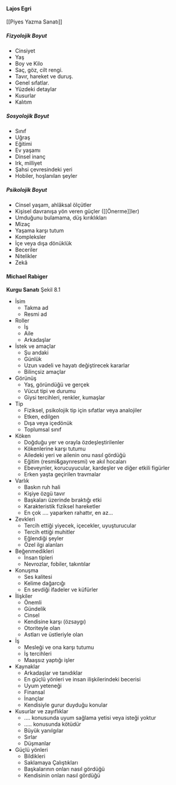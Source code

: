 #### Lajos Egri 
[[Piyes Yazma Sanatı]]
##### Fizyolojik Boyut
- Cinsiyet
- Yaş
- Boy ve Kilo
- Saç, göz, cilt rengi.
- Tavır, hareket ve duruş.
- Genel sıfatlar.
- Yüzdeki detaylar
- Kusurlar
- Kalıtım
##### Sosyolojik Boyut
- Sınıf
- Uğraş
- Eğitimi
- Ev yaşamı
- Dinsel inanç
- Irk, milliyet
- Şahsi çevresindeki yeri
- Hobiler, hoşlanılan şeyler
##### Psikolojik Boyut
- Cinsel yaşam, ahlâksal ölçütler
- Kişisel davranışa yön veren güçler ([[Önerme]]ler)
- Umduğunu bulamama, düş kırıklıkları
- Mizaç
- Yaşama karşı tutum
- Kompleksler
- İçe veya dışa dönüklük
- Beceriler
- Nitelikler
- Zekâ

#### Michael Rabiger 
**Kurgu Sanatı** Şekil 8.1
- İsim
	- Takma ad
	- Resmi ad
- Roller
	- İş
	- Aile
	- Arkadaşlar
- İstek ve amaçlar
	- Şu andaki
	- Günlük
	- Uzun vadeli ve hayatı değiştirecek kararlar
	- Bilinçsiz amaçlar
- Görünüş
	- Yaş, göründüğü ve gerçek
	- Vücut tipi ve durumu
	- Giysi tercihleri, renkler, kumaşlar
- Tip
	- Fiziksel, psikolojik tip için sıfatlar veya analojiler
	- Etken, edilgen
	- Dışa veya içedönük
	- Toplumsal sınıf
- Köken
	- Doğduğu yer ve orayla özdeşleştirilenler
	- Kökenlerine karşı tutumu
	- Ailedeki yeri ve ailenin onu nasıl gördüğü
	- Eğitim (resmi&gayrıresmi) ve akıl hocaları
	- Ebeveynler, korucuyucular, kardeşler ve diğer etkili figürler
	- Erken yaşta geçirilen travmalar
- Varlık
	- Baskın ruh hali
	- Kişiye özgü tavır
	- Başkaları üzerinde bıraktığı etki
	- Karakteristik fiziksel hareketler
	- En çok .... yaparken rahattır, en az...
- Zevkleri
	- Tercih ettiği yiyecek, içecekler, uyuşturucular
	- Tercih ettiği muhitler
	- Eğlendiği şeyler
	- Özel ilgi alanları
- Beğenmedikleri
	- İnsan tipleri
	- Nevrozlar, fobiler, takıntılar
- Konuşma
	- Ses kalitesi
	- Kelime dağarcığı
	- En sevdiği ifadeler ve küfürler
- İlişkiler
	- Önemli
	- Gündelik
	- Cinsel
	- Kendisine karşı (özsaygı)
	- Otoriteyle olan
	- Astları ve üstleriyle olan
- İş
	- Mesleği ve ona karşı tutumu
	- İş tercihleri
	- Maaşsız yaptığı işler
- Kaynaklar
	- Arkadaşlar ve tanıdıklar
	- En güçlü yönleri ve insan ilişkilerindeki becerisi
	- Uyum yeteneği
	- Finansal
	- İnançlar
	- Kendisiyle gurur duyduğu konular
- Kusurlar ve zayıflıklar
	- .... konusunda uyum sağlama yetisi veya isteği yoktur
	- ..... konusunda kötüdür
	- Büyük yanılgılar
	- Sırlar
	- Düşmanlar
- Güçlü yönleri
	- Bildikleri
	- Saklamaya Çalıştıkları
	- Başkalarının onları nasıl gördüğü
	- Kendisinin onları nasıl gördüğü